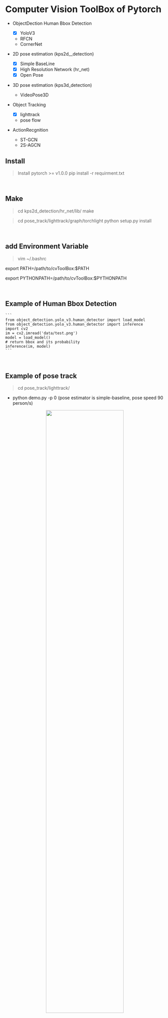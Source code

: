 # Computer Vision ToolBox of Pytorch

- ObjectDection
    Human Bbox Detection
    - [x] YoloV3
    - RFCN
    - CornerNet

- 2D pose estimation (kps2d__detection)
    - [x] Simple BaseLine
    - [x] High Resolution Network (hr_net)
    - [x] Open Pose

- 3D pose estimation (kps3d_detection)
    - VideoPose3D

- Object Tracking
    - [x] lighttrack
    - pose flow

- ActionRecgnition
    - ST-GCN
    - 2S-AGCN



## Install
> Install pytorch >= v1.0.0
pip install -r requirment.txt


<br>

## Make
> cd kps2d_detection/hr_net/lib/
make

> cd pose_track/lighttrack/graph/torchlight
python setup.py install

<br>

## add Environment Variable
> vim ~/.bashrc

export PATH=/path/to/cvToolBox:$PATH

export PYTHONPATH=/path/to/cvToolBox:$PYTHONPATH

<br>

## Example of Human Bbox Detection
    ```
    from object_detection.yolo_v3.human_detector import load_model
    from object_detection.yolo_v3.human_detector import inference
    import cv2
    im = cv2.imread('data/test.png')
    model = load_model()
    # return bbox and its probability
    inference(im, model)
    ```

<br>

## Example of pose track

  > cd  pose_track/lighttrack/


   - python demo.py -p 0 (pose estimator is simple-baseline,  pose speed 90 person/s)
   <p align="center"><img src="pose_track/lighttrack/data/hrnet_result.gif" width="70%" alt="" /></p>


   - python demo.py -p 1 (pose estimator is hrnet,  pose speed 25 person/s)
   <p align="center"><img src="pose_track/lighttrack/data/hrnet_result.gif" width="70%" alt="" /></p>

